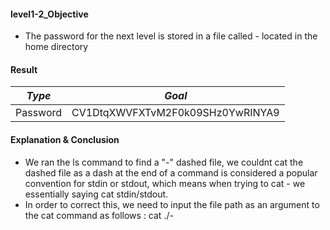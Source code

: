 #### level1-2_Objective

* The password for the next level is stored in a file called - located in the home directory

#### Result

|**_Type_**|**_Goal_**|
|:--:|:--:|
|Password|CV1DtqXWVFXTvM2F0k09SHz0YwRINYA9|

#### Explanation & Conclusion

* We ran the ls command to find a "-" dashed file, we couldnt cat the dashed file as a dash at the end of a command is considered a popular convention for stdin or stdout, which means when trying to cat - we essentially saying cat stdin/stdout.
* In order to correct this, we need to input the file path as an argument to the cat command as follows : cat ./-